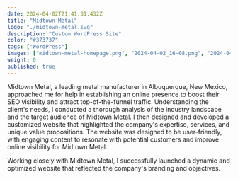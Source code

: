 ```yaml
---
date: 2024-04-02T21:41:31.432Z
title: "Midtown Metal" 
logo: "./midtown-metal.svg"
description: "Custom WordPress Site"
color: "#373737"
tags: ["WordPress"]
images: ["midtown-metal-homepage.png", "2024-04-02_16-08.png", "2024-04-02_16-09.png"]
weight: 0
published: true
---
```


Midtown Metal, a leading metal manufacturer in Albuquerque, New Mexico, approached me for help in establishing an online presence to boost their SEO visibility and attract top-of-the-funnel traffic. Understanding the client's needs, I conducted a thorough analysis of the industry landscape and the target audience of Midtown Metal. I then designed and developed a customized website that highlighted the company's expertise, services, and unique value propositions. The website was designed to be user-friendly, with engaging content to resonate with potential customers and improve online visibility for Midtown Metal.

Working closely with Midtown Metal, I successfully launched a dynamic and optimized website that reflected the company's branding and objectives. 
